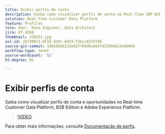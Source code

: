 ```yaml
---
title: Exibir perfis de conta
description: Saiba como visualizar perfis de conta no Real-Time CDP B2B Edition.
solution: Real-Time Customer Data Platform
feature: Profiles
role: User, Data Engineer, Data Architect
jira: KT-9260
thumbnail: 338251.jpg
exl-id: 2b739872-0f15-429c-8d19-f3bcc81f2f89
source-git-commit: 19656b66225e827769d01e65fd52504b33a4b649
workflow-type: tm+mt
source-wordcount: '52'
ht-degree: 0%

---
```


# Exibir perfis de conta

Saiba como visualizar perfis de conta e oportunidades no Real-time Customer Data Platform, B2B Edition e Adobe Experience Platform.

>[!VIDEO](https://video.tv.adobe.com/v/338251?quality=12&learn=on)

Para obter mais informações, consulte [Documentação de perfis](https://experienceleague.adobe.com/docs/experience-platform/rtcdp/profile/profile-browse.html).
